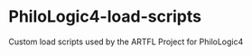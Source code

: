 PhiloLogic4-load-scripts
========================

Custom load scripts used by the ARTFL Project for PhiloLogic4
